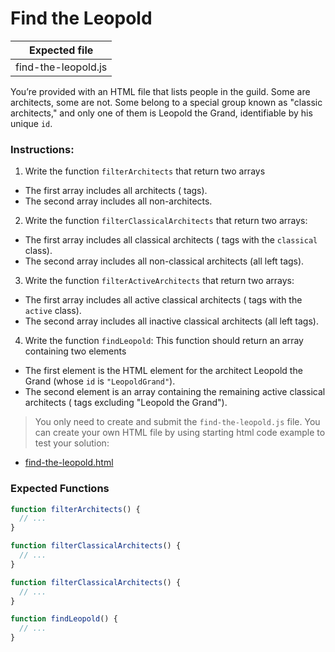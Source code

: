 # Find the Leopold

| Expected file       |
| ------------------- |
| find-the-leopold.js |

You’re provided with an HTML file that lists people in the guild. Some are architects, some are not. Some belong to a special group known as "classic architects," and only one of them is Leopold the Grand, identifiable by his unique `id`.

### Instructions:

1. Write the function `filterArchitects` that return two arrays

- The first array includes all architects (<a> tags).
- The second array includes all non-architects.

2. Write the function `filterClassicalArchitects` that return two arrays:

- The first array includes all classical architects (<a> tags with the `classical` class).
- The second array includes all non-classical architects (all left <a> tags).

3. Write the function `filterActiveArchitects` that return two arrays:

- The first array includes all active classical architects (<a> tags with the `active` class).
- The second array includes all inactive classical architects (all left <a> tags).

4. Write the function `findLeopold`: This function should return an array containing two elements

- The first element is the HTML element for the architect Leopold the Grand (whose `id` is `"LeopoldGrand"`).
- The second element is an array containing the remaining active classical architects (<a> tags excluding "Leopold the Grand").

> You only need to create and submit the `find-the-leopold.js` file. You can create your own HTML file by using starting html code example to test your solution:

- [find-the-leopold.html](story07/find-the-leopold/find-the-leopold.html)

### Expected Functions

```js
function filterArchitects() {
  // ...
}

function filterClassicalArchitects() {
  // ...
}

function filterClassicalArchitects() {
  // ...
}

function findLeopold() {
  // ...
}
```
